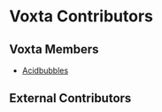 # Voxta Contributors

## Voxta Members

- [Acidbubbles](https://github.com/acidbubbles)

## External Contributors
